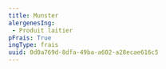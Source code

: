 ```yaml
---
title: Munster
alergenesIng:
 - Produit laitier
pFrais: True
ingType: frais
uuid: 0d0a769d-8dfa-49ba-a602-a28ecae616c5
---
```

